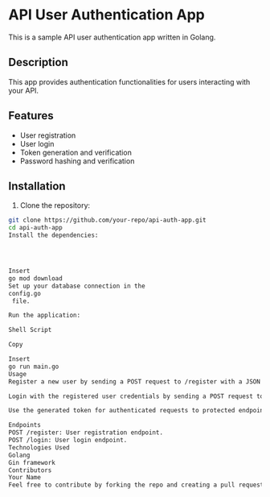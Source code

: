 
# API User Authentication App
This is a sample API user authentication app written in Golang.
## Description
This app provides authentication functionalities for users interacting with your API.
## Features
- User registration
- User login
- Token generation and verification
- Password hashing and verification
## Installation
1. Clone the repository:
```bash
git clone https://github.com/your-repo/api-auth-app.git
cd api-auth-app
Install the dependencies:




Insert
go mod download
Set up your database connection in the 
config.go
 file.

Run the application:

Shell Script

Copy

Insert
go run main.go
Usage
Register a new user by sending a POST request to /register with a JSON payload containing username and password.

Login with the registered user credentials by sending a POST request to /login with the same JSON payload.

Use the generated token for authenticated requests to protected endpoints.

Endpoints
POST /register: User registration endpoint.
POST /login: User login endpoint.
Technologies Used
Golang
Gin framework
Contributors
Your Name
Feel free to contribute by forking the repo and creating a pull requests